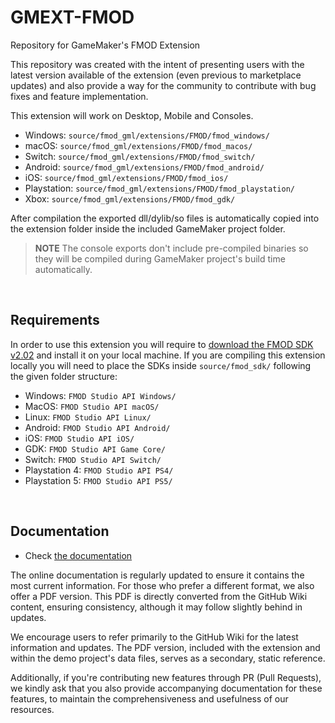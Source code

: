 # GMEXT-FMOD
Repository for GameMaker's FMOD Extension

This repository was created with the intent of presenting users with the latest version available of the extension (even previous to marketplace updates) and also provide a way for the community to contribute with bug fixes and feature implementation.

This extension will work on Desktop, Mobile and Consoles.

* Windows: `source/fmod_gml/extensions/FMOD/fmod_windows/`
* macOS: `source/fmod_gml/extensions/FMOD/fmod_macos/`
* Switch: `source/fmod_gml/extensions/FMOD/fmod_switch/`
* Android: `source/fmod_gml/extensions/FMOD/fmod_android/`
* iOS: `source/fmod_gml/extensions/FMOD/fmod_ios/`
* Playstation: `source/fmod_gml/extensions/FMOD/fmod_playstation/`
* Xbox: `source/fmod_gml/extensions/FMOD/fmod_gdk/`

After compilation the exported dll/dylib/so files is automatically copied into the extension folder inside the included GameMaker project folder.

> **NOTE** The console exports don't include pre-compiled binaries so they will be compiled during GameMaker project's build time automatically.

<br>

## Requirements

In order to use this extension you will require to [download the FMOD SDK v2.02](https://www.fmod.com/download) and install it on your local machine. 
If you are compiling this extension locally you will need to place the SDKs inside `source/fmod_sdk/` following the given folder structure:

* Windows: `FMOD Studio API Windows/`
* MacOS: `FMOD Studio API macOS/`
* Linux: `FMOD Studio API Linux/`
* Android: `FMOD Studio API Android/`
* iOS: `FMOD Studio API iOS/`
* GDK: `FMOD Studio API Game Core/`
* Switch: `FMOD Studio API Switch/`
* Playstation 4: `FMOD Studio API PS4/`
* Playstation 5: `FMOD Studio API PS5/`

<br>

## Documentation

* Check [the documentation](../../wiki)

The online documentation is regularly updated to ensure it contains the most current information. For those who prefer a different format, we also offer a PDF version. This PDF is directly converted from the GitHub Wiki content, ensuring consistency, although it may follow slightly behind in updates.

We encourage users to refer primarily to the GitHub Wiki for the latest information and updates. The PDF version, included with the extension and within the demo project's data files, serves as a secondary, static reference.

Additionally, if you're contributing new features through PR (Pull Requests), we kindly ask that you also provide accompanying documentation for these features, to maintain the comprehensiveness and usefulness of our resources.

